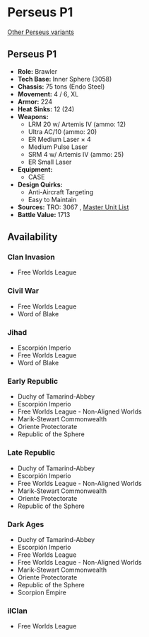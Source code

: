 # Perseus P1 

[Other Perseus variants](../perseus.md) 

## Perseus P1 

- **Role:** Brawler 
- **Tech Base:** Inner Sphere (3058) 
- **Chassis:** 75 tons (Endo Steel) 
- **Movement:** 4 / 6, XL 
- **Armor:** 224 
- **Heat Sinks:** 12 (24) 
- **Weapons:** 
  - LRM 20 w/ Artemis IV (ammo: 12) 
  - Ultra AC/10 (ammo: 20) 
  - ER Medium Laser × 4 
  - Medium Pulse Laser 
  - SRM 4 w/ Artemis IV (ammo: 25) 
  - ER Small Laser 
- **Equipment:** 
  - CASE 
- **Design Quirks:** 
  - Anti-Aircraft Targeting 
  - Easy to Maintain 
- **Sources:** TRO: 3067 , [Master Unit List](http://masterunitlist.info/Unit/Details/4807) 
- **Battle Value:** 1713 

## Availability 

### Clan Invasion 

- Free Worlds League 

### Civil War 

- Free Worlds League 
- Word of Blake 

### Jihad 

- Escorpión Imperio 
- Free Worlds League 
- Word of Blake 

### Early Republic 

- Duchy of Tamarind-Abbey 
- Escorpión Imperio 
- Free Worlds League - Non-Aligned Worlds 
- Marik-Stewart Commonwealth 
- Oriente Protectorate 
- Republic of the Sphere 

### Late Republic 

- Duchy of Tamarind-Abbey 
- Escorpión Imperio 
- Free Worlds League - Non-Aligned Worlds 
- Marik-Stewart Commonwealth 
- Oriente Protectorate 
- Republic of the Sphere 

### Dark Ages 

- Duchy of Tamarind-Abbey 
- Escorpión Imperio 
- Free Worlds League 
- Free Worlds League - Non-Aligned Worlds 
- Marik-Stewart Commonwealth 
- Oriente Protectorate 
- Republic of the Sphere 
- Scorpion Empire 

### ilClan 

- Free Worlds League 

